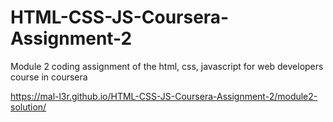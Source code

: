 # HTML-CSS-JS-Coursera-Assignment-2
Module 2 coding assignment of the html, css, javascript for web developers course in coursera

https://mal-l3r.github.io/HTML-CSS-JS-Coursera-Assignment-2/module2-solution/
